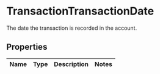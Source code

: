 

# TransactionTransactionDate

The date the transaction is recorded in the account.

## Properties

| Name | Type | Description | Notes |
|------------ | ------------- | ------------- | -------------|



